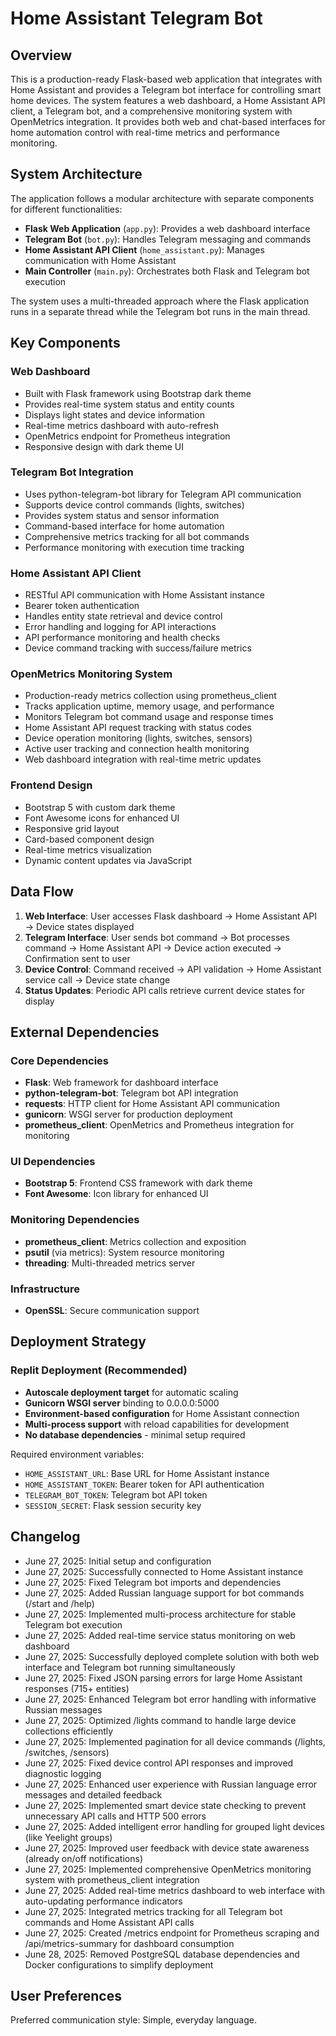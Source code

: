 # Home Assistant Telegram Bot

## Overview

This is a production-ready Flask-based web application that integrates with Home Assistant and provides a Telegram bot interface for controlling smart home devices. The system features a web dashboard, a Home Assistant API client, a Telegram bot, and a comprehensive monitoring system with OpenMetrics integration. It provides both web and chat-based interfaces for home automation control with real-time metrics and performance monitoring.

## System Architecture

The application follows a modular architecture with separate components for different functionalities:

- **Flask Web Application** (`app.py`): Provides a web dashboard interface
- **Telegram Bot** (`bot.py`): Handles Telegram messaging and commands
- **Home Assistant API Client** (`home_assistant.py`): Manages communication with Home Assistant
- **Main Controller** (`main.py`): Orchestrates both Flask and Telegram bot execution

The system uses a multi-threaded approach where the Flask application runs in a separate thread while the Telegram bot runs in the main thread.

## Key Components

### Web Dashboard
- Built with Flask framework using Bootstrap dark theme
- Provides real-time system status and entity counts
- Displays light states and device information
- Real-time metrics dashboard with auto-refresh
- OpenMetrics endpoint for Prometheus integration
- Responsive design with dark theme UI

### Telegram Bot Integration
- Uses python-telegram-bot library for Telegram API communication
- Supports device control commands (lights, switches)
- Provides system status and sensor information
- Command-based interface for home automation
- Comprehensive metrics tracking for all bot commands
- Performance monitoring with execution time tracking

### Home Assistant API Client
- RESTful API communication with Home Assistant instance
- Bearer token authentication
- Handles entity state retrieval and device control
- Error handling and logging for API interactions
- API performance monitoring and health checks
- Device command tracking with success/failure metrics

### OpenMetrics Monitoring System
- Production-ready metrics collection using prometheus_client
- Tracks application uptime, memory usage, and performance
- Monitors Telegram bot command usage and response times
- Home Assistant API request tracking with status codes
- Device operation monitoring (lights, switches, sensors)
- Active user tracking and connection health monitoring
- Web dashboard integration with real-time metric updates

### Frontend Design
- Bootstrap 5 with custom dark theme
- Font Awesome icons for enhanced UI
- Responsive grid layout
- Card-based component design
- Real-time metrics visualization
- Dynamic content updates via JavaScript

## Data Flow

1. **Web Interface**: User accesses Flask dashboard → Home Assistant API → Device states displayed
2. **Telegram Interface**: User sends bot command → Bot processes command → Home Assistant API → Device action executed → Confirmation sent to user
3. **Device Control**: Command received → API validation → Home Assistant service call → Device state change
4. **Status Updates**: Periodic API calls retrieve current device states for display

## External Dependencies

### Core Dependencies
- **Flask**: Web framework for dashboard interface
- **python-telegram-bot**: Telegram bot API integration
- **requests**: HTTP client for Home Assistant API communication
- **gunicorn**: WSGI server for production deployment
- **prometheus_client**: OpenMetrics and Prometheus integration for monitoring

### UI Dependencies
- **Bootstrap 5**: Frontend CSS framework with dark theme
- **Font Awesome**: Icon library for enhanced UI

### Monitoring Dependencies
- **prometheus_client**: Metrics collection and exposition
- **psutil** (via metrics): System resource monitoring
- **threading**: Multi-threaded metrics server

### Infrastructure
- **OpenSSL**: Secure communication support

## Deployment Strategy

### Replit Deployment (Recommended)
- **Autoscale deployment target** for automatic scaling
- **Gunicorn WSGI server** binding to 0.0.0.0:5000
- **Environment-based configuration** for Home Assistant connection
- **Multi-process support** with reload capabilities for development
- **No database dependencies** - minimal setup required

Required environment variables:
- `HOME_ASSISTANT_URL`: Base URL for Home Assistant instance
- `HOME_ASSISTANT_TOKEN`: Bearer token for API authentication
- `TELEGRAM_BOT_TOKEN`: Telegram bot API token
- `SESSION_SECRET`: Flask session security key

## Changelog

- June 27, 2025: Initial setup and configuration
- June 27, 2025: Successfully connected to Home Assistant instance
- June 27, 2025: Fixed Telegram bot imports and dependencies
- June 27, 2025: Added Russian language support for bot commands (/start and /help)
- June 27, 2025: Implemented multi-process architecture for stable Telegram bot execution
- June 27, 2025: Added real-time service status monitoring on web dashboard
- June 27, 2025: Successfully deployed complete solution with both web interface and Telegram bot running simultaneously
- June 27, 2025: Fixed JSON parsing errors for large Home Assistant responses (715+ entities)
- June 27, 2025: Enhanced Telegram bot error handling with informative Russian messages
- June 27, 2025: Optimized /lights command to handle large device collections efficiently
- June 27, 2025: Implemented pagination for all device commands (/lights, /switches, /sensors)
- June 27, 2025: Fixed device control API responses and improved diagnostic logging
- June 27, 2025: Enhanced user experience with Russian language error messages and detailed feedback
- June 27, 2025: Implemented smart device state checking to prevent unnecessary API calls and HTTP 500 errors
- June 27, 2025: Added intelligent error handling for grouped light devices (like Yeelight groups)
- June 27, 2025: Improved user feedback with device state awareness (already on/off notifications)
- June 27, 2025: Implemented comprehensive OpenMetrics monitoring system with prometheus_client integration
- June 27, 2025: Added real-time metrics dashboard to web interface with auto-updating performance indicators
- June 27, 2025: Integrated metrics tracking for all Telegram bot commands and Home Assistant API calls
- June 27, 2025: Created /metrics endpoint for Prometheus scraping and /api/metrics-summary for dashboard consumption
- June 28, 2025: Removed PostgreSQL database dependencies and Docker configurations to simplify deployment

## User Preferences

Preferred communication style: Simple, everyday language.